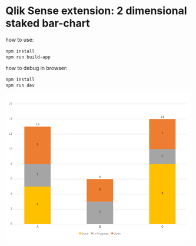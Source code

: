 # Qlik Sense extension: 2 dimensional staked bar-chart

how to use:

    npm install
    npm run build-app
    
how to debug in browser:

    npm install
    npm run dev
    
![alt text](./preview.png)
